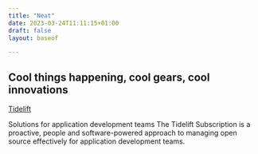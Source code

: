 ```yaml
---
title: "Neat"
date: 2023-03-24T11:11:15+01:00
draft: false
layout: baseof

---
```


## Cool things happening, cool gears, cool innovations

[Tidelift](https://tidelift.com/)

Solutions for application development teams
The Tidelift Subscription is a proactive, people and software-powered approach to managing open source effectively for application development teams.
